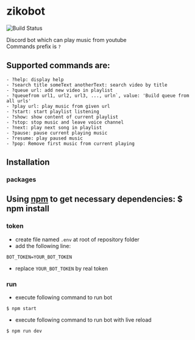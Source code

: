 # zikobot

![Build Status](https://travis-ci.org/judkoffi/zikobot.svg?branch=master)

Discord bot which can play music from youtube   
Commands prefix is ```?```  

## Supported commands are:
```
- ?help: display help
- ?search title someText anotherText: search video by title
- ?queue url: add new video in playlist
- ?queuefrom url1, url2, url3, ..., urln`, value: 'Build queue from all urls'
- ?play url: play music from given url
- ?start: start playlist listening
- ?show: show content of current playlist
- ?stop: stop music and leave voice channel
- ?next: play next song in playlist
- ?pause: pause current playing music
- ?resume: play paused music
- ?pop: Remove first music from current playing
```

## Installation

### packages

Using [npm](https://www.npmjs.com/) to get necessary dependencies:
    $ npm install 
---

### token
- create file named ```.env``` at root of repository folder  
- add the following line:
```
BOT_TOKEN=YOUR_BOT_TOKEN
```
- replace ```YOUR_BOT_TOKEN``` by real token

### run
- execute following command to run bot
```
$ npm start 
```

- execute following command to run bot with live reload
```
$ npm run dev
```